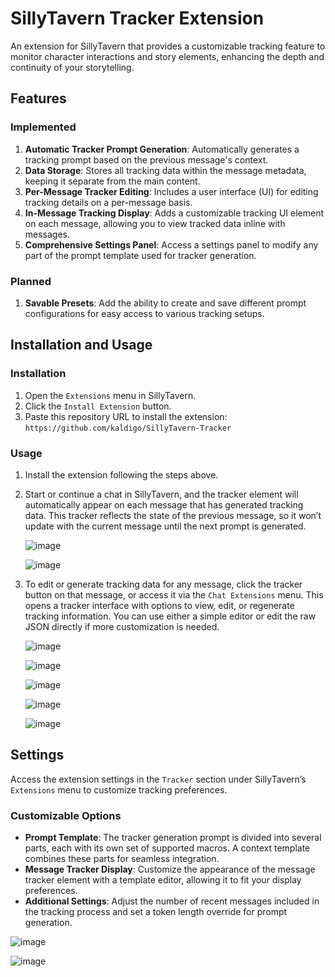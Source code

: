 # SillyTavern Tracker Extension

An extension for SillyTavern that provides a customizable tracking feature to monitor character interactions and story elements, enhancing the depth and continuity of your storytelling.

## Features

### Implemented

1. **Automatic Tracker Prompt Generation**: Automatically generates a tracking prompt based on the previous message's context.
2. **Data Storage**: Stores all tracking data within the message metadata, keeping it separate from the main content.
3. **Per-Message Tracker Editing**: Includes a user interface (UI) for editing tracking details on a per-message basis.
4. **In-Message Tracking Display**: Adds a customizable tracking UI element on each message, allowing you to view tracked data inline with messages.
5. **Comprehensive Settings Panel**: Access a settings panel to modify any part of the prompt template used for tracker generation.

### Planned

1. **Savable Presets**: Add the ability to create and save different prompt configurations for easy access to various tracking setups.

## Installation and Usage

### Installation

1. Open the `Extensions` menu in SillyTavern.
2. Click the `Install Extension` button.
3. Paste this repository URL to install the extension: `https://github.com/kaldigo/SillyTavern-Tracker`

### Usage

1. Install the extension following the steps above.
2. Start or continue a chat in SillyTavern, and the tracker element will automatically appear on each message that has generated tracking data. This tracker reflects the state of the previous message, so it won’t update with the current message until the next prompt is generated.
   
   ![image](https://github.com/user-attachments/assets/0710667e-8c9c-46cb-980f-421e5f9aa114)
   
   ![image](https://github.com/user-attachments/assets/1f1bc1cf-8c7c-4694-9245-2cc9e3ca4f0c)



4. To edit or generate tracking data for any message, click the tracker button on that message, or access it via the `Chat Extensions` menu. This opens a tracker interface with options to view, edit, or regenerate tracking information. You can use either a simple editor or edit the raw JSON directly if more customization is needed.
   
   ![image](https://github.com/user-attachments/assets/9722f0d5-8d0e-4998-87aa-7cd3423e5421)
   
   ![image](https://github.com/user-attachments/assets/139d2847-8502-4f86-a9ee-91ae51cac6f4)
   
   ![image](https://github.com/user-attachments/assets/968559a5-d8df-4945-9552-8124c29431fc)
   
   ![image](https://github.com/user-attachments/assets/d99e5353-9eb8-4f83-8381-dc5195fb8e9f)
   
   ![image](https://github.com/user-attachments/assets/279dfa4c-39fb-4df6-ad01-17df61cf0c36)



## Settings

Access the extension settings in the `Tracker` section under SillyTavern’s `Extensions` menu to customize tracking preferences.

### Customizable Options

- **Prompt Template**: The tracker generation prompt is divided into several parts, each with its own set of supported macros. A context template combines these parts for seamless integration.
- **Message Tracker Display**: Customize the appearance of the message tracker element with a template editor, allowing it to fit your display preferences.
- **Additional Settings**: Adjust the number of recent messages included in the tracking process and set a token length override for prompt generation.

![image](https://github.com/user-attachments/assets/1890d7e4-5863-493b-85b8-b85d5fdc6db8)

![image](https://github.com/user-attachments/assets/53b4a1dd-8692-4598-b8d8-8a5689862696)
